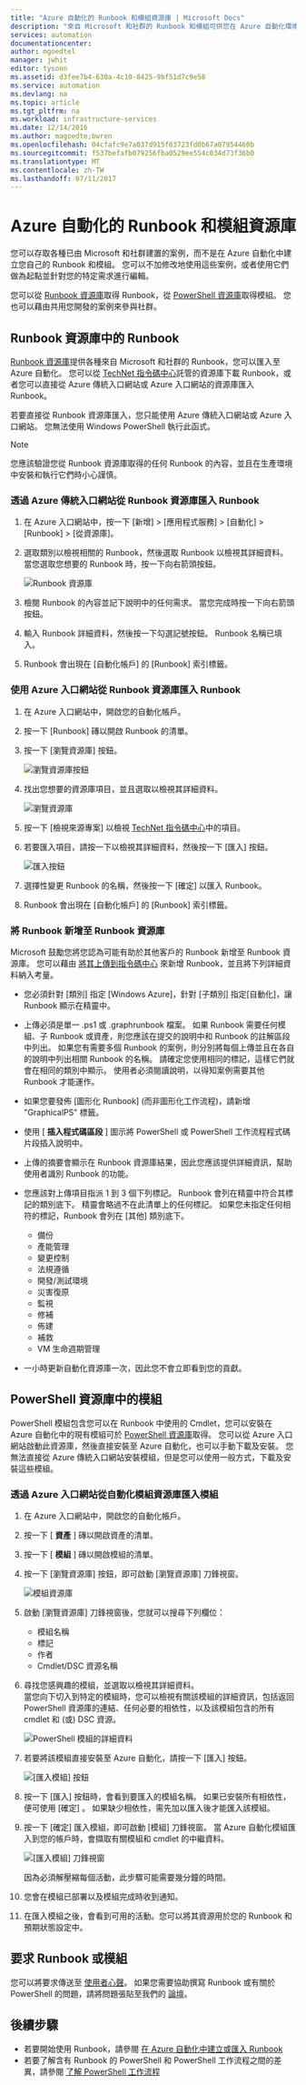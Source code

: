 ```yaml
---
title: "Azure 自動化的 Runbook 和模組資源庫 | Microsoft Docs"
description: "來自 Microsoft 和社群的 Runbook 和模組可供您在 Azure 自動化環境中安裝及使用。  本文說明如何存取這些資源以及將您的 Runbook 貢獻至資源庫。"
services: automation
documentationcenter: 
author: mgoedtel
manager: jwhit
editor: tysonn
ms.assetid: d3fee7b4-630a-4c10-8425-9bf51d7c9e58
ms.service: automation
ms.devlang: na
ms.topic: article
ms.tgt_pltfrm: na
ms.workload: infrastructure-services
ms.date: 12/14/2016
ms.author: magoedte;bwren
ms.openlocfilehash: 04cfafc9e7a037d915f63723fd0b67a07954460b
ms.sourcegitcommit: f537befafb079256fba0529ee554c034d73f36b0
ms.translationtype: MT
ms.contentlocale: zh-TW
ms.lasthandoff: 07/11/2017
---
```

# <a name="runbook-and-module-galleries-for-azure-automation"></a>Azure 自動化的 Runbook 和模組資源庫
您可以存取各種已由 Microsoft 和社群建置的案例，而不是在 Azure 自動化中建立您自己的 Runbook 和模組。  您可以不加修改地使用這些案例，或者使用它們做為起點並針對您的特定需求進行編輯。

您可以從 [Runbook 資源庫](#runbooks-in-runbook-gallery)取得 Runbook，從 [PowerShell 資源庫](#modules-in-powerShell-gallery)取得模組。  您也可以藉由共用您開發的案例來參與社群。

## <a name="runbooks-in-runbook-gallery"></a>Runbook 資源庫中的 Runbook
[Runbook 資源庫](http://gallery.technet.microsoft.com/scriptcenter/site/search?f\[0\].Type=RootCategory&f\[0\].Value=WindowsAzure&f\[1\].Type=SubCategory&f\[1\].Value=WindowsAzure_automation&f\[1\].Text=Automation)提供各種來自 Microsoft 和社群的 Runbook，您可以匯入至 Azure 自動化。 您可以從 [TechNet 指令碼中心](https://gallery.technet.microsoft.com/scriptcenter/site/upload)託管的資源庫下載 Runbook，或者您可以直接從 Azure 傳統入口網站或 Azure 入口網站的資源庫匯入 Runbook。

若要直接從 Runbook 資源庫匯入，您只能使用 Azure 傳統入口網站或 Azure 入口網站。 您無法使用 Windows PowerShell 執行此函式。

> [!NOTE]
> 您應該驗證您從 Runbook 資源庫取得的任何 Runbook 的內容，並且在生產環境中安裝和執行它們時小心謹慎。
> 
> 

### <a name="to-import-a-runbook-from-the-runbook-gallery-with-the-azure-classic-portal"></a>透過 Azure 傳統入口網站從 Runbook 資源庫匯入 Runbook
1. 在 Azure 入口網站中，按一下 [新增] > [應用程式服務] > [自動化] > [Runbook] > [從資源庫]。
2. 選取類別以檢視相關的 Runbook，然後選取 Runbook 以檢視其詳細資料。 當您選取您想要的 Runbook 時，按一下向右箭頭按鈕。
   
    ![Runbook 資源庫](media/automation-runbook-gallery/runbook-gallery.png)
3. 檢閱 Runbook 的內容並記下說明中的任何需求。 當您完成時按一下向右箭頭按鈕。
4. 輸入 Runbook 詳細資料，然後按一下勾選記號按鈕。 Runbook 名稱已填入。
5. Runbook 會出現在 [自動化帳戶] 的 [Runbook]  索引標籤。

### <a name="to-import-a-runbook-from-the-runbook-gallery-with-the-azure-portal"></a>使用 Azure 入口網站從 Runbook 資源庫匯入 Runbook
1. 在 Azure 入口網站中，開啟您的自動化帳戶。
2. 按一下 [Runbook]  磚以開啟 Runbook 的清單。
3. 按一下 [瀏覽資源庫]  按鈕。
   
    ![瀏覽資源庫按鈕](media/automation-runbook-gallery/browse-gallery-button.png)
4. 找出您想要的資源庫項目，並且選取以檢視其詳細資料。
   
    ![瀏覽資源庫](media/automation-runbook-gallery/browse-gallery.png)
5. 按一下 [檢視來源專案]  以檢視 [TechNet 指令碼中心](http://gallery.technet.microsoft.com/)中的項目。
6. 若要匯入項目，請按一下以檢視其詳細資料，然後按一下 [匯入]  按鈕。
   
    ![匯入按鈕](media/automation-runbook-gallery/gallery-item-detail.png)
7. 選擇性變更 Runbook 的名稱，然後按一下 [確定]  以匯入 Runbook。
8. Runbook 會出現在 [自動化帳戶] 的 [Runbook]  索引標籤。

### <a name="adding-a-runbook-to-the-runbook-gallery"></a>將 Runbook 新增至 Runbook 資源庫
Microsoft 鼓勵您將您認為可能有助於其他客戶的 Runbook 新增至 Runbook 資源庫。  您可以藉由 [將其上傳到指令碼中心](http://gallery.technet.microsoft.com/site/upload) 來新增 Runbook，並且將下列詳細資料納入考量。

* 您必須針對 [類別] 指定 [Windows Azure]，針對 [子類別] 指定[自動化]，讓 Runbook 顯示在精靈中。  
* 上傳必須是單一 .ps1 或 .graphrunbook 檔案。  如果 Runbook 需要任何模組、子 Runbook 或資產，則您應該在提交的說明中和 Runbook 的註解區段中列出。  如果您有需要多個 Runbook 的案例，則分別將每個上傳並且在各自的說明中列出相關 Runbook 的名稱。 請確定您使用相同的標記，這樣它們就會在相同的類別中顯示。 使用者必須閱讀說明，以得知案例需要其他 Runbook 才能運作。
* 如果您要發佈 [圖形化 Runbook]  \(而非圖形化工作流程)，請新增 "GraphicalPS" 標籤。 
* 使用 [ **插入程式碼區段** ] 圖示將 PowerShell 或 PowerShell 工作流程程式碼片段插入說明中。
* 上傳的摘要會顯示在 Runbook 資源庫結果，因此您應該提供詳細資訊，幫助使用者識別 Runbook 的功能。
* 您應該對上傳項目指派 1 到 3 個下列標記。  Runbook 會列在精靈中符合其標記的類別底下。  精靈會略過不在此清單上的任何標記。 如果您未指定任何相符的標記，Runbook 會列在 [其他] 類別底下。
  
  * 備份
  * 產能管理
  * 變更控制
  * 法規遵循
  * 開發/測試環境
  * 災害復原
  * 監視
  * 修補
  * 佈建
  * 補救
  * VM 生命週期管理
* 一小時更新自動化資源庫一次，因此您不會立即看到您的貢獻。

## <a name="modules-in-powershell-gallery"></a>PowerShell 資源庫中的模組
PowerShell 模組包含您可以在 Runbook 中使用的 Cmdlet，您可以安裝在 Azure 自動化中的現有模組可於 [PowerShell 資源庫](http://www.powershellgallery.com)取得。  您可以從 Azure 入口網站啟動此資源庫，然後直接安裝至 Azure 自動化，也可以手動下載及安裝。  您無法直接從 Azure 傳統入口網站安裝模組，但是您可以使用一般方式，下載及安裝這些模組。

### <a name="to-import-a-module-from-the-automation-module-gallery-with-the-azure-portal"></a>透過 Azure 入口網站從自動化模組資源庫匯入模組
1. 在 Azure 入口網站中，開啟您的自動化帳戶。
2. 按一下 [ **資產** ] 磚以開啟資產的清單。
3. 按一下 [ **模組** ] 磚以開啟模組的清單。
4. 按一下 [瀏覽資源庫]  按鈕，即可啟動 [瀏覽資源庫] 刀鋒視窗。
   
    ![模組資源庫](media/automation-runbook-gallery/modules-blade.png) <br>
5. 啟動 [瀏覽資源庫] 刀鋒視窗後，您就可以搜尋下列欄位：
   
   * 模組名稱
   * 標記
   * 作者
   * Cmdlet/DSC 資源名稱
6. 尋找您感興趣的模組，並選取以檢視其詳細資料。  
   當您向下切入到特定的模組時，您可以檢視有關該模組的詳細資訊，包括返回 PowerShell 資源庫的連結、任何必要的相依性，以及該模組包含的所有 cmdlet 和 (或) DSC 資源。
   
    ![PowerShell 模組的詳細資料](media/automation-runbook-gallery/gallery-item-details-blade.png) <br>
7. 若要將該模組直接安裝至 Azure 自動化，請按一下 [匯入]  按鈕。
   
    ![[匯入模組] 按鈕](media/automation-runbook-gallery/module-import-button.png)
8. 按一下 [匯入] 按鈕時，會看到要匯入的模組名稱。 如果已安裝所有相依性，便可使用 [確定]  。 如果缺少相依性，需先加以匯入後才能匯入該模組。
9. 按一下 [確定]  匯入模組，即可啟動 [模組] 刀鋒視窗。 當 Azure 自動化模組匯入到您的帳戶時，會擷取有關模組和 cmdlet 的中繼資料。
   
    ![[匯入模組] 刀鋒視窗](media/automation-runbook-gallery/module-import-blade.png)
   
    因為必須解壓縮每個活動，此步驟可能需要幾分鐘的時間。
10. 您會在模組已部署以及模組完成時收到通知。
11. 在匯入模組之後，會看到可用的活動。您可以將其資源用於您的 Runbook 和預期狀態設定中。

## <a name="requesting-a-runbook-or-module"></a>要求 Runbook 或模組
您可以將要求傳送至 [使用者心聲](https://feedback.azure.com/forums/246290-azure-automation/)。  如果您需要協助撰寫 Runbook 或有關於 PowerShell 的問題，請將問題張貼至我們的 [論壇](http://social.msdn.microsoft.com/Forums/windowsazure/en-US/home?forum=azureautomation&filter=alltypes&sort=lastpostdesc)。

## <a name="next-steps"></a>後續步驟
* 若要開始使用 Runbook，請參閱 [在 Azure 自動化中建立或匯入 Runbook](automation-creating-importing-runbook.md)
* 若要了解含有 Runbook 的 PowerShell 和 PowerShell 工作流程之間的差異，請參閱 [了解 PowerShell 工作流程](automation-powershell-workflow.md)

